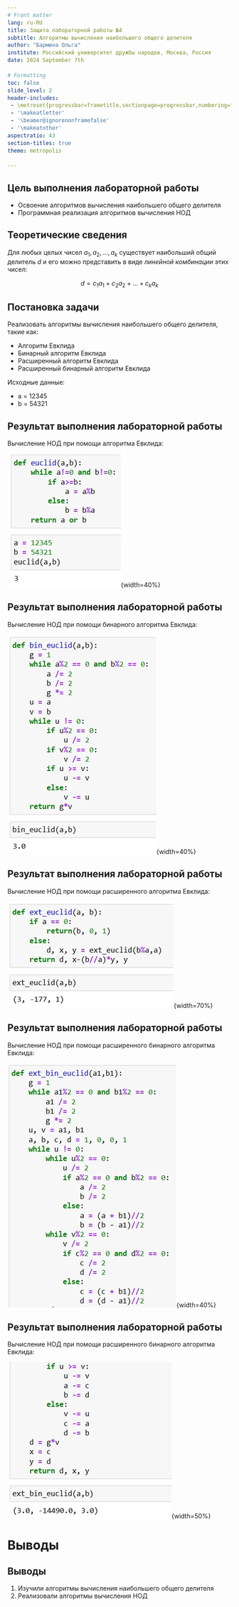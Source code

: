 ```yaml
---
# Front matter
lang: ru-RU
title: Защита лабораторной работы №4
subtitle: Алгоритмы вычисления наибольшего общего делителя 
author: "Бармина Ольга"
institute: Российский университет дружбы народов, Москва, Россия
date: 2024 September 7th

# Formatting
toc: false
slide_level: 2
header-includes: 
 - \metroset{progressbar=frametitle,sectionpage=progressbar,numbering=fraction}
 - '\makeatletter'
 - '\beamer@ignorenonframefalse'
 - '\makeatother'
aspectratio: 43
section-titles: true
theme: metropolis

---
```


## Цель выполнения лабораторной работы

- Освоение алгоритмов вычисления наибольшего общего делителя
- Программная реализация алгоритмов вычисления НОД

## Теоретические сведения

Для любых целых чисел $a_1, a_2, ..., a_k$ существует наибольший общий делитель $d$ и его можно представить в виде *линейной комбинации* этих чисел:

$$d=c_1a_1+c_2a_2+...+c_ka_k$$

## Постановка задачи

Реализовать алгоритмы вычисления наибольшего общего делителя, такие как:
- Алгоритм Евклида
- Бинарный алгоритм Евклида
- Расширенный алгоритм Евклида
- Расширенный бинарный алгоритм Евклида

Исходные данные:
- a = 12345
- b = 54321

## Результат выполнения лабораторной работы

Вычисление НОД при помощи алгоритма Евклида:

![Алгоритм Евклида](images/1.jpg){width=40%}

## Результат выполнения лабораторной работы

Вычисление НОД при помощи бинарного алгоритма Евклида:

![Бинарный алгоритм Евклида](images/2.jpg){width=40%}

## Результат выполнения лабораторной работы

Вычисление НОД при помощи расширенного алгоритма Евклида:

![Расширенный алгоритм Евклида](images/3.jpg){width=70%}

## Результат выполнения лабораторной работы

Вычисление НОД при помощи расширенного бинарного алгоритма Евклида:

![Расширенный бинарный алгоритм Евклида](images/4.jpg){width=40%}

## Результат выполнения лабораторной работы

Вычисление НОД при помощи расширенного бинарного алгоритма Евклида:

![Расширенный бинарный алгоритм Евклида 2](images/5.jpg){width=50%}

# Выводы

## Выводы

1. Изучили алгоритмы вычисления наибольшего общего делителя
2. Реализовали алгоритмы вычисления НОД
